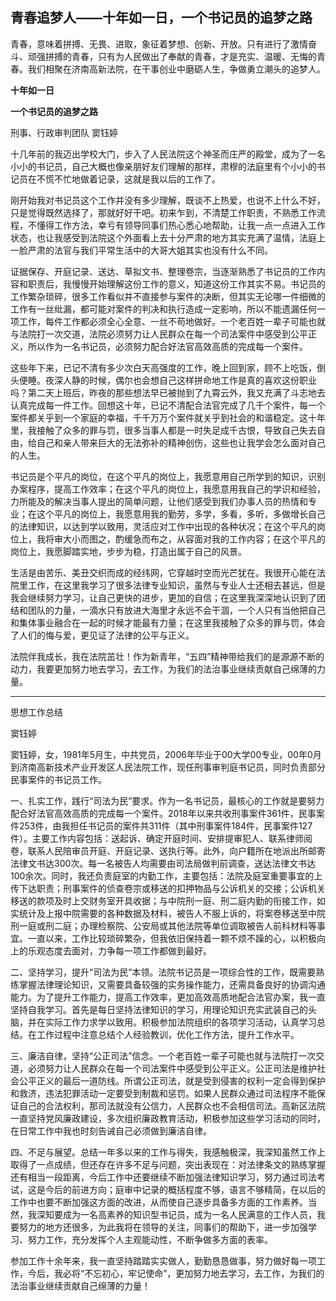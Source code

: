 ## 青春追梦人——十年如一日，一个书记员的追梦之路

​        青春，意味着拼搏、无畏、进取，象征着梦想、创新、开放。只有进行了激情奋斗、顽强拼搏的青春，只有为人民做出了奉献的青春，才是充实、温暖、无悔的青春。我们相聚在济南高新法院，在干事创业中磨砺人生，争做勇立潮头的追梦人。

**十年如一日**

**一个书记员的追梦之路**

刑事、行政审判团队  窦钰婷

​        十几年前的我迈出学校大门，步入了人民法院这个神圣而庄严的殿堂，成为了一名小小的书记员，自己大概也像亲朋好友们理解的那样，肃穆的法庭里有个小小的书记员在不慌不忙地做着记录，这就是我以后的工作了。

​        刚开始我对书记员这个工作并没有多少理解，既谈不上热爱，也说不上什么不好，只是觉得既然选择了，那就好好干吧。初来乍到，不清楚工作职责，不熟悉工作流程，不懂得工作方法，幸亏有领导同事们热心悉心地帮助，让我一点一点进入工作状态，也让我感受到法院这个外面看上去十分严肃的地方其实充满了温情，法庭上一脸严肃的法官与我们平常生活中的大哥大姐其实也没有什么不同。

​        证据保存、开庭记录、送达、草拟文书、整理卷宗，当逐渐熟悉了书记员的工作内容和职责后，我慢慢开始理解这份工作的意义，知道这份工作其实不易。书记员的工作繁杂琐碎，很多工作看似并不直接参与案件的决断，但其实无论哪一件细微的工作有一丝纰漏，都可能对案件的判决和执行造成一定影响，所以不能遗漏任何一项工作，每件工作都必须全心全意、一丝不苟地做好。一个老百姓一辈子可能也就与法院打一次交道，法院必须努力让人民群众在每一个司法案件中感受到公平正义，所以作为一名书记员，必须努力配合好法官高效高质的完成每一个案件。

​        这些年下来，已记不清有多少次白天高强度的工作，晚上回到家，顾不上吃饭，倒头便睡。夜深人静的时候，偶尔也会想自己这样拼命地工作是真的喜欢这份职业吗？第二天上班后，昨夜的那些想法早已被抛到了九霄云外，我又充满了斗志地去认真完成每一件工作。回想这十年，已记不清配合法官完成了几千个案件，每一个案件都关乎到一个家庭的幸福，千千万万个案件就关乎到社会的和谐稳定。这十年里，我接触了众多的罪与罚，很多当事人都是一时失足成千古恨，导致自己失去自由，给自己和亲人带来巨大的无法弥补的精神创伤，这些也让我学会怎么面对自己的人生。

​        书记员是个平凡的岗位，在这个平凡的岗位上，我愿意用自己所学到的知识，识别办案程序，提高工作效率；在这个平凡的岗位上，我愿意用我自己的学识和经验，力所能及的解决当事人提出的简单问题，让他们感受到我们办事人员的热情和专业；在这个平凡的岗位上，我愿意用我的勤劳，多学，多看，多听，多做增长自己的法律知识，以达到学以致用，灵活应对工作中出现的各种状况；在这个平凡的岗位上，我将审大小而图之，酌缓急而布之，从容面对我的工作内容；在这个平凡的岗位上，我愿脚踏实地，步步为稳，打造出属于自己的风景。

​        生活是由苦乐、美丑交织而成的经纬网，它穿越时空而光芒犹在。我很开心能在法院里工作，在这里我学习了很多法律专业知识，虽然与专业人士还相去甚远，但是我会继续努力学习，让自己更快的进步，更加的自信；在这里我深深地认识到了团结和团队的力量，一滴水只有放进大海里才永远不会干涸，一个人只有当他把自己和集体事业融合在一起的时候才能最有力量；在这里我接触了众多的罪与罚，体会了人们的悔与爱，更见证了法律的公平与正义。

​        法院伴我成长，我在法院茁壮！作为新青年，“五四”精神带给我们的是源源不断的动力，我要更加努力地去学习，去工作，为我们的法治事业继续贡献自己绵薄的力量。

----------------



思想工作总结

窦钰婷

窦钰婷，女，1981年5月生，中共党员，2006年毕业于00大学00专业，00年0月到济南高新技术产业开发区人民法院工作，现任刑事审判庭书记员，同时负责部分民事案件的书记员工作。

一、扎实工作，践行“司法为民”要求。作为一名书记员，最核心的工作就是要努力配合好法官高效高质的完成每一个案件。2018年以来共收刑事案件361件，民事案件253件，由我担任书记员的案件共311件（其中刑事案件184件，民事案件127件）。主要工作内容包括：送起诉、确定开庭时间、安排提审犯人、联系律师阅卷，联系人民陪审员开庭、开庭记录、送执行等。此外，向户籍所在地派出所邮寄法律文书达300次。每一名被告人均需要由司法局做判前调查，送达法律文书达100余次。同时，我还负责庭室的内勤工作，主要包括：法院及庭室重要事宜的上传下达职责；刑事案件的侦查卷宗或移送的扣押物品与公诉机关的交接；公诉机关移送的款项及时上交财务室开具收据；与中院刑一庭、刑二庭内勤的衔接工作，如实统计及上报中院需要的各种数据及材料，被告人不服上诉的，将案卷移送至中院刑一庭或刑二庭；办理检察院、公安局或其他法院等单位调取被告人前科材料等事宜。一直以来，工作比较琐碎繁杂，但我依旧保持着一颗不烦不躁的心，以积极向上的乐观态度去面对，力争每一项工作都做到最好。

二、坚持学习，提升“司法为民”本领。法院书记员是一项综合性的工作，既需要熟练掌握法律理论知识，又需要具备较强的实务操作能力，还需具备良好的协调沟通能力。为了提升工作能力，提高工作效率，更加高效高质地配合法官办案，我一直坚持自我学习。首先是每日坚持法律知识的学习，用理论知识充实武装自己的头脑，并在实际工作力求学以致用。积极参加法院组织的各项学习活动，认真学习总结。在工作过程中注意总结个人经验教训，优化工作方法，提升工作水平。

三、廉洁自律，坚持“公正司法”信念。一个老百姓一辈子可能也就与法院打一次交道，必须努力让人民群众在每一个司法案件中感受到公平正义。公正司法是维护社会公平正义的最后一道防线。所谓公正司法，就是受到侵害的权利一定会得到保护和救济，违法犯罪活动一定要受到制裁和惩罚。如果人民群众通过司法程序不能保证自己的合法权利，那司法就没有公信力，人民群众也不会相信司法。高新区法院一直坚持党风廉政建设，多次组织廉政教育活动，积极参加这些学习活动的同时，在日常工作中我也时刻告诫自己必须做到廉洁自律。

四、不足与展望。总结一年多以来的工作与得失，我感触极深，我深知虽然工作上取得了一点成绩，但还存在许多不足与问题，突出表现在：对法律条文的熟练掌握还有相当一段距离，今后工作中还要继续不断加强法律知识学习，努力通过司法考试，这是今后的前进方向；庭审中记录的概括程度不够，语言不够精简，在以后的工作中也要不断加强这方面的改进，从而使自己逐步具备多方面的工作素养。当然，我深知要成为一名高素养的知识型书记员，成为一名人民满意的工作人员，我要努力的地方还很多，为此我将在领导的关注，同事们的帮助下，进一步加强学习、努力工作，充分发挥个人主观能动性，不断争做多方面的表率。

参加工作十余年来，我一直坚持踏踏实实做人，勤勤恳恳做事，努力做好每一项工作，今后，我必将“不忘初心，牢记使命”，更加努力地去学习，去工作，为我们的法治事业继续贡献自己绵薄的力量！